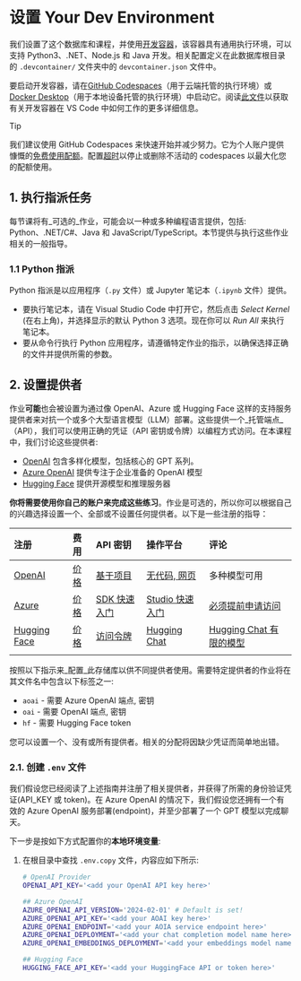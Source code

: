 # 设置 Your Dev Environment

我们设置了这个数据库和课程，并使用[开发容器](https://containers.dev?WT.mc_id=academic-105485-koreyst)，该容器具有通用执行环境，可以支持 Python3、.NET、Node.js 和 Java 开发。相关配置定义在此数据库根目录的 `.devcontainer/` 文件夹中的 `devcontainer.json` 文件中。

要启动开发容器，请在[GitHub Codespaces](https://docs.github.com/en/codespaces/overview?WT.mc_id=academic-105485-koreyst)（用于云端托管的执行环境）或[Docker Desktop](https://docs.docker.com/desktop/?WT.mc_id=academic-105485-koreyst)（用于本地设备托管的执行环境）中启动它。阅读[此文件](https://code.visualstudio.com/docs/devcontainers/containers?WT.mc_id=academic-105485-koreyst)以获取有关开发容器在 VS Code 中如何工作的更多详细信息。

> [!TIP]  
> 我们建议使用 GitHub Codespaces 来快速开始并减少努力。它为个人账户提供慷慨的[免费使用配额](https://docs.github.com/billing/managing-billing-for-github-codespaces/about-billing-for-github-codespaces#monthly-included-storage-and-core-hours-for-personal-accounts?WT.mc_id=academic-105485-koreyst)。配置[超时](https://docs.github.com/codespaces/setting-your-user-preferences/setting-your-timeout-period-for-github-codespaces?WT.mc_id=academic-105485-koreyst)以停止或删除不活动的 codespaces 以最大化您的配额使用。

## 1. 执行指派任务

每节课将有_可选的_作业，可能会以一种或多种编程语言提供，包括: Python、.NET/C#、Java 和 JavaScript/TypeScript。本节提供与执行这些作业相关的一般指导。

### 1.1 Python 指派

Python 指派是以应用程序（`.py` 文件）或 Jupyter 笔记本（`.ipynb` 文件）提供。

- 要执行笔记本，请在 Visual Studio Code 中打开它，然后点击 _Select Kernel_ (在右上角)，并选择显示的默认 Python 3 选项。现在你可以 _Run All_ 来执行笔记本。
- 要从命令行执行 Python 应用程序，请遵循特定作业的指示，以确保选择正确的文件并提供所需的参数。

## 2. 设置提供者

作业**可能**也会被设置为通过像 OpenAI、Azure 或 Hugging Face 这样的支持服务提供者来对抗一个或多个大型语言模型（LLM）部署。这些提供一个_托管端点_（API），我们可以使用正确的凭证（API 密钥或令牌）以编程方式访问。在本课程中，我们讨论这些提供者:

- [OpenAI](https://platform.openai.com/docs/models?WT.mc_id=academic-105485-koreyst) 包含多样化模型，包括核心的 GPT 系列。
- [Azure OpenAI](https://learn.microsoft.com/azure/ai-services/openai/?WT.mc_id=academic-105485-koreyst) 提供专注于企业准备的 OpenAI 模型
- [Hugging Face](https://huggingface.co/docs/hub/index?WT.mc_id=academic-105485-koreyst) 提供开源模型和推理服务器

**你将需要使用你自己的账户来完成这些练习**。作业是可选的，所以你可以根据自己的兴趣选择设置一个、全部或不设置任何提供者。以下是一些注册的指导：

| 注册 | 费用 | API 密钥 | 操作平台 | 评论 |
|:---|:---|:---|:---|:---|
| [OpenAI](https://platform.openai.com/signup?WT.mc_id=academic-105485-koreyst)| [价格](https://openai.com/pricing#language-models?WT.mc_id=academic-105485-koreyst)| [基于项目](https://platform.openai.com/api-keys?WT.mc_id=academic-105485-koreyst) | [无代码, 网页](https://platform.openai.com/playground?WT.mc_id=academic-105485-koreyst) | 多种模型可用 |
| [Azure](https://aka.ms/azure/free?WT.mc_id=academic-105485-koreyst)| [价格](https://azure.microsoft.com/pricing/details/cognitive-services/openai-service/?WT.mc_id=academic-105485-koreyst)| [SDK 快速入门](https://learn.microsoft.com/azure/ai-services/openai/quickstart?WT.mc_id=academic-105485-koreyst)| [Studio 快速入门](https://learn.microsoft.com/azure/ai-services/openai/quickstart?WT.mc_id=academic-105485-koreyst) |  [必须提前申请访问](https://learn.microsoft.com/azure/ai-services/openai/?WT.mc_id=academic-105485-koreyst)|
| [Hugging Face](https://huggingface.co/join?WT.mc_id=academic-105485-koreyst) | [价格](https://huggingface.co/pricing) | [访问令牌](https://huggingface.co/docs/hub/security-tokens?WT.mc_id=academic-105485-koreyst) | [Hugging Chat](https://huggingface.co/chat/?WT.mc_id=academic-105485-koreyst)| [Hugging Chat 有限的模型](https://huggingface.co/chat/models?WT.mc_id=academic-105485-koreyst) |
| | | | | |

按照以下指示来_配置_此存储库以供不同提供者使用。需要特定提供者的作业将在其文件名中包含以下标签之一:

- `aoai` - 需要 Azure OpenAI 端点, 密钥
- `oai` - 需要 OpenAI 端点, 密钥
- `hf` - 需要 Hugging Face token

您可以设置一个、没有或所有提供者。相关的分配将因缺少凭证而简单地出错。

###  2.1. 创建 `.env` 文件

我们假设您已经阅读了上述指南并注册了相关提供者，并获得了所需的身份验证凭证(API_KEY 或 token)。在 Azure OpenAI 的情况下，我们假设您还拥有一个有效的 Azure OpenAI 服务部署(endpoint)，并至少部署了一个 GPT 模型以完成聊天。

下一步是按如下方式配置你的**本地环境变量**:

1. 在根目录中查找 `.env.copy` 文件，内容应如下所示:

   ```bash
   # OpenAI Provider
   OPENAI_API_KEY='<add your OpenAI API key here>'

   ## Azure OpenAI
   AZURE_OPENAI_API_VERSION='2024-02-01' # Default is set!
   AZURE_OPENAI_API_KEY='<add your AOAI key here>'
   AZURE_OPENAI_ENDPOINT='<add your AOIA service endpoint here>'
   AZURE_OPENAI_DEPLOYMENT='<add your chat completion model name here>' 
   AZURE_OPENAI_EMBEDDINGS_DEPLOYMENT='<add your embeddings model name here>'

   ## Hugging Face
   HUGGING_FACE_API_KEY='<add your HuggingFace API or token here>'
